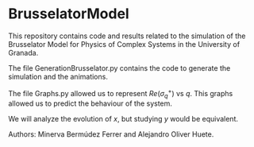 # BrusselatorModel

This repository contains code and results related to the simulation of the Brusselator Model for Physics of Complex Systems in the University of Granada.

The file GenerationBrusselator.py contains the code to generate the simulation and the animations.

The file Graphs.py allowed us to represent $Re(\sigma_q^+)$ vs $q$. This graphs allowed us to predict the behaviour of the system.

We will analyze the evolution of $x$, but studying $y$ would be equivalent.

Authors: Minerva Bermúdez Ferrer and Alejandro Oliver Huete.
